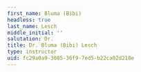 ```yaml
---
first_name: Bluma (Bibi)
headless: true
last_name: Lesch
middle_initial: ''
salutation: Dr.
title: Dr. Bluma (Bibi) Lesch
type: instructor
uid: fc29a0a9-3085-36f9-7ed5-b22ca02d218e
---
```

